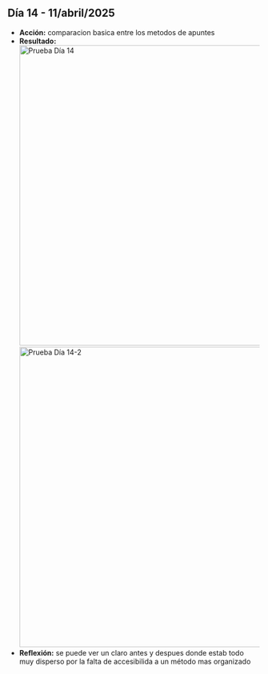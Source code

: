 ## Día 14 - 11/abril/2025  
  - **Acción:**   comparacion basica entre los metodos de apuntes
  - **Resultado:** 
    <img src="assets/images/PruebaDia14.png" alt="Prueba Día 14" width="600" />
    <img src="assets/images/Pruebadia14_2.png" alt="Prueba Día 14-2" width="600" />
  - **Reflexión:** se puede ver un claro antes y despues donde estab todo muy disperso por la falta de accesibilida a  un método mas organizado